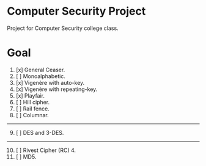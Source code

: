 # Computer Security Project
Project for Computer Security college class.

# Goal
1. [x] General Ceaser.
2. [ ] Monoalphabetic.
3. [x] Vigenère with auto-key.
4. [x] Vigenère with repeating-key.
5. [x] Playfair.
6. [ ] Hill cipher.
7. [ ] Rail fence.
8. [ ] Columnar.

* * * * *
9. [ ] DES and 3-DES.

* * * * *
10. [ ] Rivest Cipher (RC) 4.
11. [ ] MD5.
